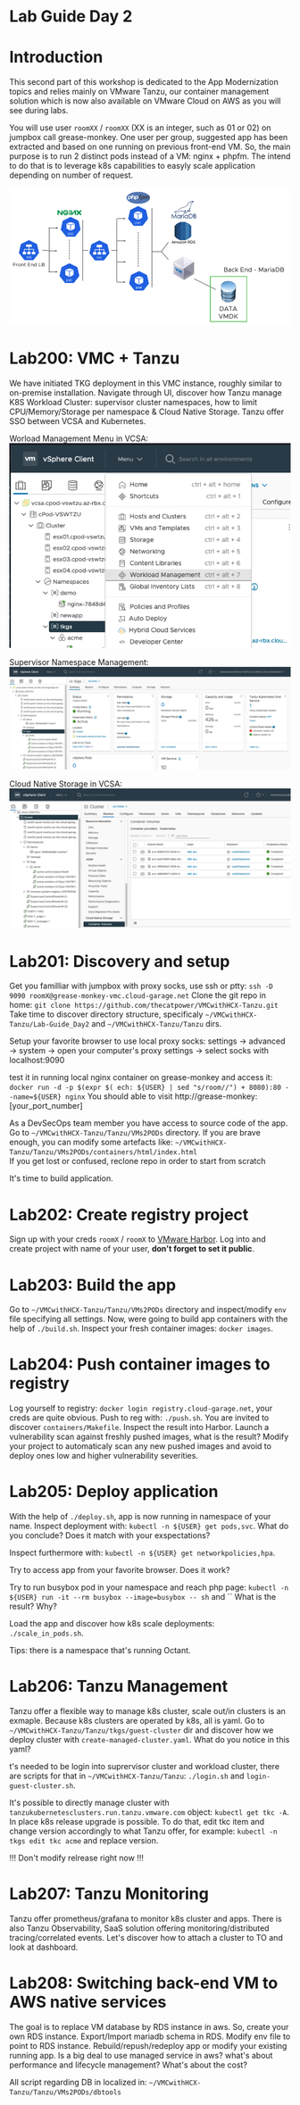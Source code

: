 # Lab Guide Day 2

# Introduction
This second part of this workshop is dedicated to the App Modernization topics and relies mainly on VMware Tanzu, our container management solution which is now also available on VMware Cloud on AWS as you will see during labs.

You will use user `roomXX` / `roomXX` (XX is an integer, such as 01 or 02) on jumpbox call grease-monkey. One user per group, suggested app has been extracted and based on one running on previous front-end VM. So, the main purpose
is to run 2 distinct pods instead of a VM: nginx + phpfm. The intend to do that is to leverage k8s capabilities to easyly scale application depending on number of request.


![acme-in-kube](../img/acme-in-pods.png)


# Lab200: VMC + Tanzu
We have initiated TKG deployment in this VMC instance, roughly similar to on-premise installation.
Navigate through UI, discover how Tanzu manage K8S Workload Cluster: supervisor cluster namespaces, how to limit CPU/Memory/Storage per namespace & Cloud Native Storage. 
Tanzu offer SSO between VCSA and Kubernetes.


Worload Management Menu in VCSA:<br>
![Workload Management in VCSA](../img/WorkloadManagement.png)


Supervisor Namespace Management:
![namespace](../img/namespace.png)


Cloud Native Storage in VCSA:
![CNS](../img/CNS.png)


# Lab201: Discovery and setup
Get you familliar with jumpbox with proxy socks, use ssh or ptty: `ssh -D 9090 roomX@grease-monkey-vmc.cloud-garage.net`
Clone the git repo in home: `git clone https://github.com/thecatpower/VMCwithHCX-Tanzu.git`
Take time to discover directory structure, specificaly `~/VMCwithHCX-Tanzu/Lab-Guide_Day2` and `~/VMCwithHCX-Tanzu/Tanzu` dirs.

Setup your favorite browser to use local proxy socks: settings -> advanced -> system -> open your computer's proxy settings -> select socks with localhost:9090

test it in running local nginx container on grease-monkey and access it:
`docker run -d -p $(expr $( ech: ${USER} | sed "s/room//") + 8080):80 --name=${USER} nginx`
You should able to visit http://grease-monkey:[your_port_number]

As a DevSecOps team member you have access to source code of the app. Go to `~/VMCwithHCX-Tanzu/Tanzu/VMs2PODs` directory.
If you are brave enough, you can modify some artefacts like: `~/VMCwithHCX-Tanzu/Tanzu/VMs2PODs/containers/html/index.html`  
If you get lost or confused, reclone repo in order to start from scratch

It's time to build application.

# Lab202: Create registry project
Sign up with your creds `roomX` / `roomX` to [VMware Harbor](https://registry.cloud-garage.net).
Log into and create project with name of your user, __don't forget to set it public__.

# Lab203: Build the app
Go to `~/VMCwithHCX-Tanzu/Tanzu/VMs2PODs` directory and inspect/modify `env` file specifying all settings.
Now, were going to build app containers with the help of `./build.sh`.
Inspect your fresh container images: `docker images`.

# Lab204: Push container images to registry
Log yourself to registry: `docker login registry.cloud-garage.net`, your creds are quite obvious.
Push to reg with: `./push.sh`. You are invited to discover `containers/Makefile`.
Inspect the result into Harbor. Launch a vulnerability scan against freshly pushed images, what is the result?
Modify your project to automaticaly scan any new pushed images and avoid to deploy ones low and higher vulnerability severities.

# Lab205: Deploy application
With the help of `./deploy.sh`, app is now running in namespace of your name.
Inspect deployment with: `kubectl -n ${USER} get pods,svc`.
What do you conclude? Does it match with your exspectations?

Inspect furthermore with: `kubectl -n ${USER} get networkpolicies,hpa`.

Try to access app from your favorite browser. Does it work?

Try to run busybox pod in your namespace and reach php page: `kubectl -n ${USER} run -it --rm busybox --image=busybox -- sh` and ``
What is the result? Why?

Load the app and discover how k8s scale deployments: `./scale_in_pods.sh`.

Tips: there is a namespace that's running Octant.


# Lab206: Tanzu Management 
Tanzu offer a flexible way to manage k8s cluster, scale out/in clusters is an exmaple. Because k8s clusters are operated by k8s, all is yaml.
Go to `~/VMCwithHCX-Tanzu/Tanzu/tkgs/guest-cluster` dir and discover how we deploy cluster with `create-managed-cluster.yaml`.
What do you notice in this yaml?

t's needed to be login into suprervisor cluster and workload cluster, there are scripts for that in `~/VMCwithHCX-Tanzu/Tanzu`: `./login.sh` and `login-guest-cluster.sh`.

It's possible to directly manage cluster with `tanzukubernetesclusters.run.tanzu.vmware.com` object: `kubectl get tkc -A`.
In place k8s release upgrade is possible. To do that, edit tkc item and change version accordingly to what Tanzu offer, for example: `kubectl -n tkgs edit tkc acme` and replace version.

!!! Don't modify relrease right now !!! 


# Lab207: Tanzu Monitoring
Tanzu offer prometheus/grafana to monitor k8s cluster and apps. There is also Tanzu Observability, SaaS solution offering monitoring/distributed tracing/correlated events.
Let's discover how to attach a cluster to TO and look at dashboard.

# Lab208: Switching back-end VM to AWS native services
The goal is to replace VM database by RDS instance in aws.
So, create your own RDS instance. Export/Import mariadb schema in RDS. Modify env file to point to RDS instance. Rebuild/repush/redeploy app or modify your existing running app.
Is a big deal to use managed service in aws? what's about performance and lifecycle management? What's about the cost?

All script regarding DB in localized in: `~/VMCwithHCX-Tanzu/Tanzu/VMs2PODs/dbtools`  
